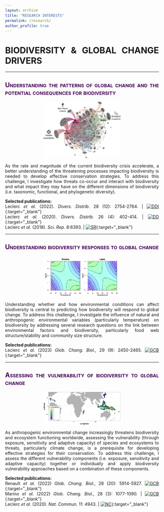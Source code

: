 ```yaml
---
layout: archive
title: "RESEARCH INTERESTS"
permalink: /research/
author_profile: true
---
```

<style> .aligncenter {text-align: center;} </style>
<style> body {text-align: justify} </style> <!-- Justify text. -->

# **BIODIVERSITY & GLOBAL CHANGE DRIVERS**

------

## <span style="font-variant:small-caps;"><span style="color:#440154">**Understanding the patterns of global change and the potential consequences for biodiversity**</span></span>
<p class="aligncenter">
<img src="/images/gcbiodivpatternsimpacts_band.png"
    alt="centered image"
    width="50%" height="50%" alt="A 100x100 image">
</p>

As the rate and magnitude of the current biodiversity crisis accelerate, a better understanding of the threatening processes impacting biodiversity is needed to develop effective conservation strategies. To address this challenge, I investigate how threats co-occur and interact with biodiversity and what impact they may have on the different dimensions of biodiversity (i.e. taxonomic, functional, and phylogenetic diversity).

**Selected publications:**  
Leclerc *et al.* (2022). *Divers. Distrib.* 28 (12): 2754-2764. $|$
[![DDI](https://img.shields.io/badge/DOI-10.1111/ddi.13441-21908C.svg)](https://doi.org/10.1111/ddi.13441){:target="_blank"}<br>
Leclerc *et al.* (2020). *Divers. Distrib.* 26 (4): 402-414. $|$ [![DD](https://img.shields.io/badge/DOI-10.1111/ddi.13024-21908C.svg)](https://doi.org/10.1111/ddi.13024){:target="_blank"}<br>
Leclerc *et al.* (2018). *Sci. Rep.* 8:6393. $|$ [![SR](https://img.shields.io/badge/DOI-10.1038/s41598--018--24733--0-21908C.svg)](https://doi.org/10.1038/s41598-018-24733-0){:target="_blank"}<br>


------

## <span style="font-variant:small-caps;"><span style="color:#440154">**Understanding biodiversity responses to global change**</span></span>
<p class="aligncenter">
<img src="/images/envcondfwstruct_band.png"
    alt="centered image"
    width="50%" height="50%" alt="A 100x100 image">
</p>

Understanding whether and how environmental conditions can affect biodiversity is central to predicting how biodiversity will respond to global change. To address this challenge, I investigate the influence of natural and anthropogenic environmental variables (particularly temperature) on biodiversity by addressing several research questions on the link between environmental factors and biodiversity, particularly food web structure/stability and community size structure.


**Selected publications:**  
Leclerc *et al.* (2023) *Glob. Chang. Biol.*, 29 (9): 2450-2465. [![GCB](https://img.shields.io/badge/DOI-10.1111/gcb.16642-21908C.svg)](https://doi.org/10.1111/gcb.16642){:target="_blank"}<br>

------

## <span style="font-variant:small-caps;"><span style="color:#440154">**Assessing the vulnerability of biodiversity to global change**</span></span>
<p class="aligncenter">
<img src="/images/gcbiodivvulnerability_band.png"
    alt="centered image"
    width="50%" height="50%" alt="A 100x100 image">
</p>

As anthropogenic environmental change increasingly threatens biodiversity and ecosystem functioning worldwide, assessing the vulnerability (through exposure, sensitivity and adaptive capacity) of species and ecosystems to threats, particularly climate change, is a prerequisite for developing effective strategies for their conservation. To address this challenge, I assess the different vulnerability components (i.e. exposure, sensitivity and adaptive capacity) together or individually and apply biodiversity vulnerability approaches based on a combination of these components.

**Selected publications:**  
Renault *et al.* (2022) *Glob. Chang. Biol.*, 28 (20): 5914-5927. [![GCB](https://img.shields.io/badge/DOI-10.1111/gcb.16338-21908C.svg)](https://doi.org/10.1111/gcb.16338){:target="_blank"}<br>
Marino *et al.* (2022) *Glob. Chang. Biol.*, 28 (3): 1077-1090. $|$ [![GCB](https://img.shields.io/badge/DOI-10.1111/gcb.15941-21908C.svg)](https://doi.org/10.1111/gcb.15941){:target="_blank"}<br>
Leclerc *et al.* (2020). *Nat. Commun.* 11: 4943. $|$ [![NC](https://img.shields.io/badge/DOI-10.1038/s41467--020--18740--x-21908C.svg)](https://doi.org/10.1038/s41467-020-18740-x){:target="_blank"}<br>
